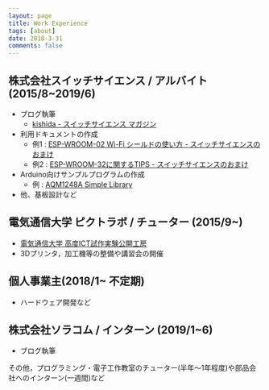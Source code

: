 ```yaml
---
layout: page
title: Work Experience
tags: [about]
date: 2018-3-31
comments: false
---
```



## 株式会社スイッチサイエンス / アルバイト(2015/8~2019/6)
  * ブログ執筆
    * [kishida - スイッチサイエンス マガジン](http://mag.switch-science.com/author/kishida/)
  * 利用ドキュメントの作成
    * 例1 : [ESP-WROOM-02 Wi-Fi シールドの使い方 - スイッチサイエンスのおまけ](http://trac.switch-science.com/wiki/ESP-WROOM-02_AT)
    * 例2 : [ESP-WROOM-32に関するTIPS - スイッチサイエンスのおまけ](https://trac.switch-science.com/wiki/esp32_tips)
  * Arduino向けサンプルプログラムの作成
    * 例 : [AQM1248A Simple Library](https://github.com/SWITCHSCIENCE/samplecodes/tree/master/AQM1248A_breakout/Arduino/AQM1248A_lib)
  * 他、基板設計など

## 電気通信大学 ピクトラボ / チューター (2015/9~)
  * [電気通信大学 高度ICT試作実験公開工房](http://www.pict-lab.uec.ac.jp/)
  * 3Dプリンタ，加工機等の整備や講習会の開催

## 個人事業主(2018/1~ 不定期)
  * ハードウェア開発など

## 株式会社ソラコム / インターン (2019/1~6)
  * ブログ執筆

その他，プログラミング・電子工作教室のチューター(半年～1年程度)や部品会社へのインターン(一週間)など